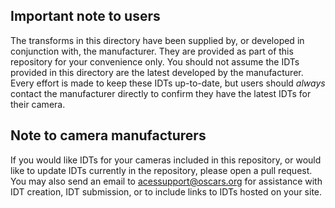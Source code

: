 ## Important note to users ##
The transforms in this directory have been supplied by, or developed in
conjunction with, the manufacturer. They are provided as part of this repository
for your convenience only. You should not assume the IDTs provided in this
directory are the latest developed by the manufacturer. Every effort is made to
keep these IDTs up-to-date, but users should *always* contact the manufacturer
directly to confirm they have the latest IDTs for their camera.

## Note to camera manufacturers ##
If you would like IDTs for your cameras included in this repository, or would
like to update IDTs currently in the repository, please open a pull request. You
may also send an email to acessupport@oscars.org for assistance with IDT 
creation, IDT submission, or to include links to IDTs hosted on your site.